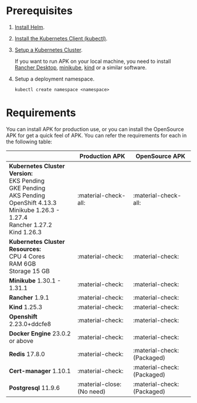 # Prerequisites

1. [Install Helm](https://helm.sh/docs/intro/install/).
2. [Install the Kubernetes Client (kubectl)](https://kubernetes.io/docs/tasks/tools/install-kubectl/).
3. [Setup a Kubernetes Cluster](https://kubernetes.io/docs/setup).
     
     If you want to run APK on your local machine, you need to install [Rancher Desktop](https://docs.rancherdesktop.io/getting-started/installation), [minikube](https://minikube.sigs.k8s.io/), [kind](https://kind.sigs.k8s.io/docs/) or a similar software.

4. Setup a deployment namespace.
   
     `kubectl create namespace <namespace>`

# Requirements
You can install APK for production use, or you can install the OpenSource APK for get a quick feel of APK. You can refer the requirements for each in the following table:

|                                                                                                                                                                                    | Production APK             | OpenSource APK              |
|------------------------------------------------------------------------------------------------------------------------------------------------------------------------------------|----------------------------|-----------------------------|
| **Kubernetes Cluster Version:** <br/> EKS Pending <br/> GKE Pending <br/> AKS Pending <br/> OpenShift 4.13.3 <br/> Minikube 1.26.3 - 1.27.4 <br/> Rancher 1.27.2 <br/> Kind 1.26.3 | :material-check-all:       | :material-check-all:        |
| **Kubernetes Cluster Resources:** <br/> CPU 4 Cores    <br/>    RAM 6GB    <br/> Storage 15 GB                                                                                     | :material-check:           | :material-check:            |
| **Minikube**  1.30.1 - 1.31.1                                                                                                                                                      | :material-check:           | :material-check:            |
| **Rancher**  1.9.1                                                                                                                                                                 | :material-check:           | :material-check:            |
| **Kind**  1.25.3                                                                                                                                                                   | :material-check:           | :material-check:            |
| **Openshift**  2.23.0+ddcfe8                                                                                                                                                       | :material-check:           | :material-check:            |
| **Docker Engine**  23.0.2 or above                                                                                                                                                 | :material-check:           | :material-check:            |
| **Redis**  17.8.0                                                                                                                                                                  | :material-check:           | :material-check: (Packaged) |
| **Cert-manager**  1.10.1                                                                                                                                                           | :material-check:           | :material-check: (Packaged) |
| **Postgresql**  11.9.6                                                                                                                                                             | :material-close: (No need) | :material-check: (Packaged) |
